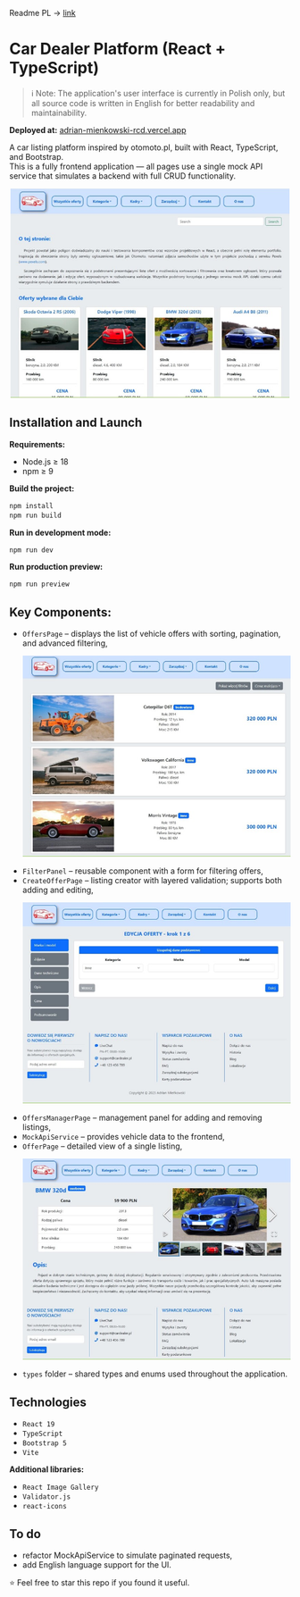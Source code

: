 Readme PL -> [link](README.pl.md)

# Car Dealer Platform (React + TypeScript)

> ℹ️ Note: The application's user interface is currently in Polish only, but all source code is written in English for better readability and maintainability.

**Deployed at:** [adrian-mienkowski-rcd.vercel.app](https://adrian-mienkowski-rcd.vercel.app/)

A car listing platform inspired by otomoto.pl, built with React, TypeScript, and Bootstrap.  
This is a fully frontend application — all pages use a single mock API service that simulates a backend with full CRUD functionality.
    
<p align="center">
    <img src="img/main-page.jpg" width="500"/>
</p>

## Installation and Launch

**Requirements:**
- Node.js ≥ 18
- npm ≥ 9

**Build the project:**
```bash
npm install
npm run build
```

**Run in development mode:**
```bash
npm run dev
```

**Run production preview:**
```bash
npm run preview
```

## Key Components:

- `OffersPage` – displays the list of vehicle offers with sorting, pagination, and advanced filtering,
    <p align="center">
      <img src="img/offers-list.jpg" width="500"/>
    </p>
- `FilterPanel` – reusable component with a form for filtering offers,
- `CreateOfferPage` – listing creator with layered validation; supports both adding and editing,
    <p align="center">
      <img src="img/offer-creator.jpg" width="500"/>
    </p>
- `OffersManagerPage` – management panel for adding and removing listings,
- `MockApiService` – provides vehicle data to the frontend,
- `OfferPage` – detailed view of a single listing,
    <p align="center">
      <img src="img/single-offer.jpg" width="500"/>
    </p>
- `types` folder – shared types and enums used throughout the application.

## Technologies
- `React 19`
- `TypeScript`
- `Bootstrap 5`
- `Vite`

**Additional libraries:**
- `React Image Gallery`
- `Validator.js`
- `react-icons`

## To do
- refactor MockApiService to simulate paginated requests,
- add English language support for the UI.

⭐ Feel free to star this repo if you found it useful.

